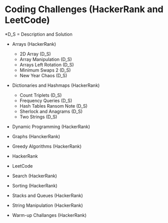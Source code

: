 # Coding Challenges (HackerRank and LeetCode)

*D_S = Description and Solution

* Arrays (HackerRank)
  * 2D Array (D_S)
  * Array Manipulation (D_S)
  * Arrays Left Rotation (D_S)
  * Minimum Swaps 2 (D_S)
  * New Year Chaos (D_S)

* Dictionaries and Hashmaps (HackerRank)
  * Count Triplets (D_S)
  * Frequency Queries (D_S)
  * Hash Tables Ransom Note (D_S)
  * Sherlock and Anagrams (D_S)
  * Two Strings (D_S)

* Dynamic Programming (HackerRank)

* Graphs (HanckerRank)

* Greedy Algorithms (HackerRank)

* HackerRank

* LeetCode

* Search (HackerRank)

* Sorting (HackerRank)

* Stacks and Queues (HackerRank)

* String Manipulation (HackerRank)

* Warm-up Challanges (HackerRank)

